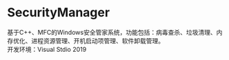 # SecurityManager
基于C++、MFC的Windows安全管家系统，功能包括：病毒查杀、垃圾清理、内存优化、进程资源管理、开机启动项管理、软件卸载管理。  
开发环境：Visual Stdio 2019
